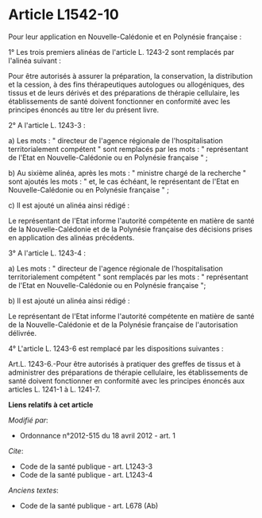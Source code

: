 # Article L1542-10

Pour leur application en Nouvelle-Calédonie et en Polynésie française : 

1° Les trois premiers alinéas de l'article L. 1243-2 sont remplacés par l'alinéa suivant :

Pour être autorisés à assurer la préparation, la conservation, la distribution et la cession, à des fins thérapeutiques
autologues ou allogéniques, des tissus et de leurs dérivés et des préparations de thérapie cellulaire, les établissements de
santé doivent fonctionner en conformité avec les principes énoncés au titre Ier du présent livre. 

2° A l'article L. 1243-3 : 

a) Les mots : " directeur de l'agence régionale de l'hospitalisation territorialement compétent " sont remplacés par les
mots : " représentant de l'Etat en Nouvelle-Calédonie ou en Polynésie française " ; 

b) Au sixième alinéa, après les mots : " ministre chargé de la recherche " sont ajoutés les mots : " et, le cas échéant, le
représentant de l'Etat en Nouvelle-Calédonie ou en Polynésie française " ; 

c) Il est ajouté un alinéa ainsi rédigé : 

Le représentant de l'Etat informe l'autorité compétente en matière de santé de la Nouvelle-Calédonie et de la Polynésie
française des décisions prises en application des alinéas précédents. 

3° A l'article L. 1243-4 : 

a) Les mots : " directeur de l'agence régionale de l'hospitalisation territorialement compétent " sont remplacés par les
mots : " représentant de l'Etat en Nouvelle-Calédonie ou en Polynésie française "; 

b) Il est ajouté un alinéa ainsi rédigé : 

Le représentant de l'Etat informe l'autorité compétente en matière de santé de la Nouvelle-Calédonie et de la Polynésie
française de l'autorisation délivrée. 

4° L'article L. 1243-6 est remplacé par les dispositions suivantes : 

Art.L. 1243-6.-Pour être autorisés à pratiquer des greffes de tissus et à administrer des préparations de thérapie
cellulaire, les établissements de santé doivent fonctionner en conformité avec les principes énoncés aux articles L. 1241-1 à
L. 1241-7.

**Liens relatifs à cet article**

_Modifié par_:

  - Ordonnance n°2012-515 du 18 avril 2012 - art. 1

_Cite_:

  - Code de la santé publique - art. L1243-3
  - Code de la santé publique - art. L1243-4

_Anciens textes_:

  - Code de la santé publique - art. L678 (Ab)
